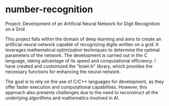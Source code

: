 # number-recognition
Project: Development of an Artificial Neural Network for Digit Recognition on a Grid

This project falls within the domain of deep learning and aims to create an artificial neural network capable of recognizing digits written on a grid. It leverages mathematical optimization techniques to determine the optimal parameters of the network. The development is carried out in the C language, taking advantage of its speed and computational efficiency. I have created and customized the "brain.h" library, which provides the necessary functions for enhancing the neural network.

The goal is to rely on the use of C/C++ languages for development, as they offer faster execution and computational capabilities. However, this approach also presents challenges due to the need to reconstruct all the underlying algorithms and mathematics involved in AI.
